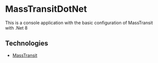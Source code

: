 # MassTransitDotNet
This is a console application with the basic configuration of MassTransit with .Net 8

## Technologies

* [MassTransit](https://masstransit.io/documentation/configuration)
